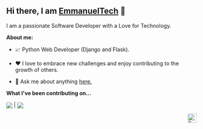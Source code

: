 ## Hi there, I am [EmmanuelTech](https://www.esportfolio.dev/) 👋

I am a passionate Software Developer with a Love for Technology.

**About me:**

- 📈 Python Web Developer (Django and Flask).

- ❤️ I love to embrace new challenges and enjoy contributing to the growth of others.

- 💬 Ask me about anything [here.](https://github.com/EmmanuelTechRD/EmmanuelTechRD/issues)


**What I've been contributing on...**

<a href="https://github.com/anuraghazra/github-readme-stats"><img align="center" src="https://github-readme-stats.vercel.app/api/top-langs/?username=EmmanuelTechRD"/></a> | <a href="https://github.com/anuraghazra/github-readme-stats"><img align="center" src="https://github-readme-stats.vercel.app/api?username=EmmanuelTechRD"/></a>

<a href="https://www.linkedin.com/in/emmanuelnsotop/">
  <img align="right" alt="Emmanuel Soto | LinkedIn" width="24px" src="https://github.com/EmmanuelTechRD/EmmanuelTechRD/assets/67123788/19dfa7db-53ce-4b7b-b0e1-d68e36ceaf63" />
</a>
